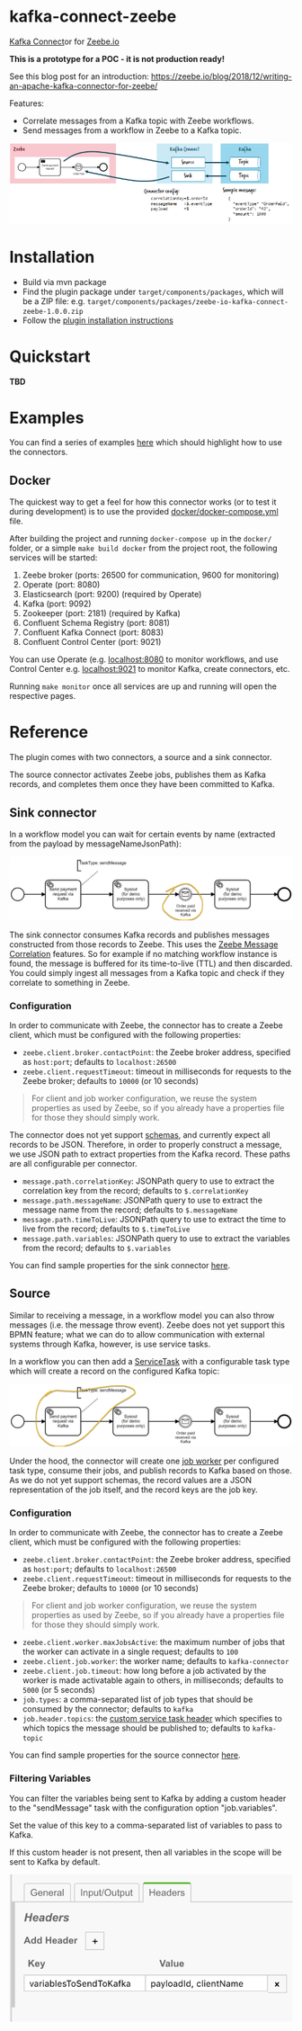 # kafka-connect-zeebe

[Kafka Connect](https://docs.confluent.io/2.0.0/connect/)or for [Zeebe.io](http://zeebe.io/)

**This is a prototype for a POC - it is not production ready!**

See this blog post for an introduction: https://zeebe.io/blog/2018/12/writing-an-apache-kafka-connector-for-zeebe/

Features:
* Correlate messages from a Kafka topic with Zeebe workflows.
* Send messages from a workflow in Zeebe to a Kafka topic.

![Overview](overview.png)

# Installation

* Build via mvn package 
* Find the plugin package under `target/components/packages`, which will be a ZIP file: e.g. `target/components/packages/zeebe-io-kafka-connect-zeebe-1.0.0.zip`
* Follow the [plugin installation instructions](https://docs.confluent.io/current/connect/managing/install.html#connect-install-connectors)

# Quickstart

**TBD**

# Examples

You can find a series of examples [here](blob/master/examples) which should highlight how to use the
connectors.

## Docker

The quickest way to get a feel for how this connector works (or to test it during development) is to use the provided [docker/docker-compose.yml](blob/master/docker/docker-compose.yml) file.

After building the project and running `docker-compose up` in the `docker/` folder, or a simple `make build docker` from the project root, the following services will be started:

1. Zeebe broker (ports: 26500 for communication, 9600 for monitoring)
1. Operate (port: 8080)
1. Elasticsearch (port: 9200) (required by Operate)
1. Kafka (port: 9092)
1. Zookeeper (port: 2181) (required by Kafka)
1. Confluent Schema Registry (port: 8081)
1. Confluent Kafka Connect (port: 8083)
1. Confluent Control Center (port: 9021)

You can use Operate (e.g. [localhost:8080](http://localhost:8080) to monitor workflows, and use Control Center e.g. [localhost:9021](http://localhost:9021) to monitor Kafka, create connectors, etc.

Running `make monitor` once all services are up and running will open the respective pages. 

# Reference

The plugin comes with two connectors, a source and a sink connector. 

The source connector activates Zeebe jobs, publishes them as Kafka records, and completes them once they have been committed to Kafka.

## Sink connector

In a workflow model you can wait for certain events by name (extracted from the payload by messageNameJsonPath):

![Overview](bpmn1.png)
 
The sink connector consumes Kafka records and publishes messages constructed from those records to Zeebe.
This uses the [Zeebe Message Correlation](https://docs.zeebe.io/reference/message-correlation.html) features.
So for example if no matching workflow instance is found, the message is buffered for its time-to-live (TTL) and then discarded. 
You could simply ingest all messages from a Kafka topic and check if they correlate to something in Zeebe.

### Configuration

In order to communicate with Zeebe, the connector has to create a Zeebe client, which must be configured with the following properties:

- `zeebe.client.broker.contactPoint`: the Zeebe broker address, specified as `host:port`; defaults to `localhost:26500`
- `zeebe.client.requestTimeout`: timeout in milliseconds for requests to the Zeebe broker; defaults to `10000` (or 10 seconds)

> For client and job worker configuration, we reuse the system properties as used by Zeebe, so if you already have a properties file 
  for those they should simply work.

The connector does not yet support [schemas](https://docs.confluent.io/current/schema-registry/connect.html), and currently expect
all records to be JSON. Therefore, in order to properly construct a message, we use JSON path to extract properties from the Kafka
record. These paths are all configurable per connector.

- `message.path.correlationKey`: JSONPath query to use to extract the correlation key from the record; defaults to `$.correlationKey`
- `message.path.messageName`: JSONPath query to use to extract the message name from the record; defaults to `$.messageName`
- `message.path.timeToLive`: JSONPath query to use to extract the time to live from the record; defaults to `$.timeToLive`
- `message.path.variables`: JSONPath query to use to extract the variables from the record; defaults to `$.variables`

You can find sample properties for the sink connector [here](blob/master/config/quickstart-zeebe-sink.properties).

## Source

Similar to receiving a message, in a workflow model you can also throw messages (i.e. the message throw event). Zeebe does not yet support
this BPMN feature; what we can do to allow communication with external systems through Kafka, however, is use service tasks.

In a workflow you can then add a [ServiceTask](https://docs.zeebe.io/bpmn-workflows/service-tasks.html) with a configurable task type which will create a record on the configured Kafka topic:

![Overview](bpmn2.png)

Under the hood, the connector will create one [job worker](https://docs.zeebe.io/basics/job-workers.html) per configured task type, consume their jobs, and publish records
to Kafka based on those. As we do not yet support schemas, the record values are a JSON representation of the job itself, and the record keys are the job key.

### Configuration

In order to communicate with Zeebe, the connector has to create a Zeebe client, which must be configured with the following properties:

- `zeebe.client.broker.contactPoint`: the Zeebe broker address, specified as `host:port`; defaults to `localhost:26500`
- `zeebe.client.requestTimeout`: timeout in milliseconds for requests to the Zeebe broker; defaults to `10000` (or 10 seconds)

> For client and job worker configuration, we reuse the system properties as used by Zeebe, so if you already have a properties file 
  for those they should simply work.
  
- `zeebe.client.worker.maxJobsActive`: the maximum number of jobs that the worker can activate in a single request; defaults to `100`
- `zeebe.client.job.worker`: the worker name; defaults to `kafka-connector`
- `zeebe.client.job.timeout`: how long before a job activated by the worker is made activatable again to others, in milliseconds; defaults to `5000` (or 5 seconds)
- `job.types`: a comma-separated list of job types that should be consumed by the connector; defaults to `kafka`
- `job.header.topics`: the [custom service task header](https://docs.zeebe.io/bpmn-workflows/service-tasks.html#task-headers) which specifies to which topics the message should be published to; defaults to `kafka-topic`

You can find sample properties for the source connector [here](blob/master/config/quickstart-zeebe-source.properties).

### Filtering Variables

You can filter the variables being sent to Kafka by adding a custom header to the "sendMessage" task with the configuration option "job.variables".

Set the value of this key to a comma-separated list of variables to pass to Kafka.

If this custom header is not present, then all variables in the scope will be sent to Kafka by default.

![Filter Variables](variables-custom-header.png)
